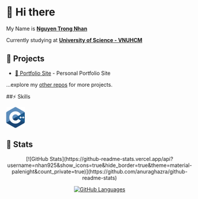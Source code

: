 # 👋 Hi there 

My Name is [**Nguyen Trong Nhan**](https://nhan925.github.io)

Currently studying at [**University of Science - VNUHCM**](https://www.hcmus.edu.vn/)

## 🚧 Projects

- [👀 Portfolio Site](https://nhan925.github.io) - Personal Portfolio Site

...explore my [other repos](https://github.com/nhan925?tab=repositories) for more projects.

##⚡️ Skills

<img src="https://github.com/nhan925/nhan925/blob/main/cpp.svg" style="width: 50px; length: 50px;">

## 🔖 Stats
<div style="text-align: center;">
[![GitHub Stats](https://github-readme-stats.vercel.app/api?username=nhan925&show_icons=true&hide_border=true&theme=material-palenight&count_private=true)](https://github.com/anuraghazra/github-readme-stats)

[![GitHub Languages](https://github-readme-stats.vercel.app/api/top-langs/?&username=nhan925&layout=compact&hide_border=true&langs_count=8&theme=material-palenight)](https://github.com/anuraghazra/github-readme-stats)
</div>
